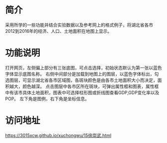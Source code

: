 # 简介
采用所学的一些功能并结合实验数据以及参考网上的格式例子，将湖北省各市2012到2016年的经济、人口、土地面积在地图上显示。
# 功能说明
打开网页，左侧偏上部分有三张底图，可点击选择，初始状态默认为第一张以蓝色字体显示底图名称。
右侧中间部分是加载到地图上的图层，以蓝色字体标出，勾选图层，可显示湖北省各市区域图，各斑块颜色是由各市土地面积大小而决定，面积越大，颜色越深。
点击图层中各市区所在斑块，可弹出属性框和图表，属性框中有该市具体土地面积，图表中可选择柱形图或折线图查看GDP,GDP变化率以及POP。
左下角是图例，右下角是坐标信息。
# 访问地址
https://3015xcw.github.io/xuchongwu/15徐崇武.html
